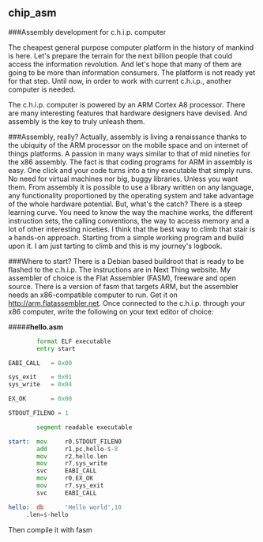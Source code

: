 ## chip_asm
###Assembly development for c.h.i.p. computer

The cheapest general purpose computer platform in the history of mankind is here. Let's prepare the terrain for the next billion people that could access the information revolution. And let's hope that many of them are going to be more than information consumers. The platform is not ready yet for that step. Until now, in order to work with current c.h.i.p., another computer is needed.

The c.h.i.p. computer is powered by an ARM Cortex A8 processor. There are many interesting features that hardware designers have devised. And assembly is the key to truly unleash them.

###Assembly, really?
Actually, assembly is living a renaissance thanks to the ubiquity of the ARM processor on the mobile space and on internet of things platforms. A passion in many ways similar to that of mid nineties for the x86 assembly.
The fact is that coding programs for ARM in assembly is easy. One click and your code turns into a tiny executable that simply runs. No need for virtual machines nor big, buggy libraries. Unless you want them. From assembly it is possible to use a library written on any language, any functionality proportioned by the operating system and take advantage of the whole hardware potential. But, what's the catch?
There is a steep learning curve. You need to know the way the machine works, the different instruction sets, the calling conventions, the way to access memory and a lot of other interesting niceties.
I think that the best way to climb that stair is a hands-on approach. Starting from a simple working program and build upon it. I am just tarting to climb and this is my journey's logbook.

###Where to start?
There is a Debian based buildroot that is ready to be flashed to the c.h.i.p. The instructions are in Next Thing website. My assembler of choice is the Flat Assembler (FASM), freeware and open source. There is a version of fasm that targets ARM, but the assembler needs an x86-compatible computer to run. Get it on http://arm.flatassembler.net.
Once connected to the c.h.i.p. through your x86 computer, write the following on your text editor of choice:

#####**hello.asm**
```asm
        format ELF executable
        entry start

EABI_CALL   = 0x00

sys_exit    = 0x01
sys_write   = 0x04

EX_OK       = 0x00

STDOUT_FILENO = 1

        segment readable executable

start:  mov     r0,STDOUT_FILENO
        add     r1,pc,hello-$-8
        mov     r2,hello.len
        mov     r7,sys_write
        svc     EABI_CALL
        mov     r0,EX_OK
        mov     r7,sys_exit
        svc     EABI_CALL

hello:  db      'Hello world',10
     .len=$-hello
```
Then compile it with fasm
